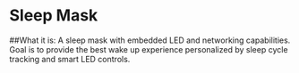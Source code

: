 Sleep Mask
====
##What it is:
A sleep mask with embedded LED and networking capabilities. Goal is to provide the best wake up experience personalized by sleep cycle tracking and smart LED controls.



